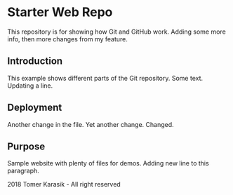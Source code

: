 # Starter Web Repo

This repository is for showing how Git and GitHub work.
Adding some more info, then more changes from my feature.

## Introduction

This example shows different parts of the Git repository.
Some text. Updating a line.

## Deployment

Another change in the file.
Yet another change. Changed.

## Purpose

Sample website with plenty of files for demos.
Adding new line to this paragraph.

2018 Tomer Karasik - All right reserved